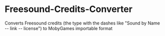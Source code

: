 # Freesound-Credits-Converter
Converts Freesound credits (the type with the dashes like "Sound by Name -- link -- license") to MobyGames importable format
